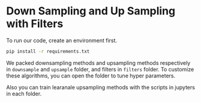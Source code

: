 # Down Sampling and Up Sampling with Filters

To run our code, create an environment first.

```bash
pip install -r requirements.txt
```

We packed downsampling methods and upsampling methods respectively in `downsample` and `upsample` folder, and filters in `filters` folder. To customize these algorithms, you can open the folder to tune hyper parameters.

Also you can train learanale upsampling methods with the scripts in jupyters in each folder.
